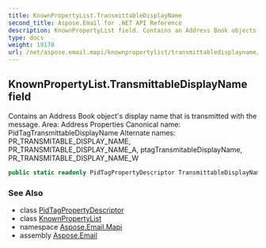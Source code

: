 ```yaml
---
title: KnownPropertyList.TransmittableDisplayName
second_title: Aspose.Email for .NET API Reference
description: KnownPropertyList field. Contains an Address Book objects display name that is transmitted with the message. Area Address Properties Canonical name PidTagTransmittableDisplayName Alternate names PR_TRANSMITABLE_DISPLAY_NAME PR_TRANSMITABLE_DISPLAY_NAME_A ptagTransmitableDisplayName PR_TRANSMITABLE_DISPLAY_NAME_W
type: docs
weight: 19170
url: /net/aspose.email.mapi/knownpropertylist/transmittabledisplayname/
---
```

## KnownPropertyList.TransmittableDisplayName field

Contains an Address Book object's display name that is transmitted with the message. Area: Address Properties Canonical name: PidTagTransmittableDisplayName Alternate names: PR_TRANSMITABLE_DISPLAY_NAME, PR_TRANSMITABLE_DISPLAY_NAME_A, ptagTransmitableDisplayName, PR_TRANSMITABLE_DISPLAY_NAME_W

```csharp
public static readonly PidTagPropertyDescriptor TransmittableDisplayName;
```

### See Also

* class [PidTagPropertyDescriptor](../../pidtagpropertydescriptor/)
* class [KnownPropertyList](../)
* namespace [Aspose.Email.Mapi](../../knownpropertylist/)
* assembly [Aspose.Email](../../../)


